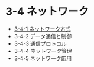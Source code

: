 # 3-4 ネットワーク

- [3-4-1 ネットワーク方式](3-4-1ネットワーク方式.md)
- 3-4-2 データ通信と制御
- 3-4-3 通信プロトコル
- 3-4-4 ネットワーク管理
- 3-4-5 ネットワーク応用
